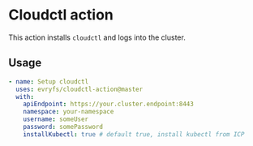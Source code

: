 # Cloudctl action

This action installs `cloudctl` and logs into the cluster.

## Usage

```yaml
- name: Setup cloudctl
  uses: evryfs/cloudctl-action@master
  with:
    apiEndpoint: https://your.cluster.endpoint:8443
    namespace: your-namespace
    username: someUser
    password: somePassword
    installKubectl: true # default true, install kubectl from ICP
```